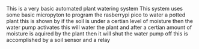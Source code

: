 This is a very basic automated plant watering system 
This system uses some basic micropyton to program the rasberrypi pico to water a potted plant
this is shown by if the soil is under a certian level of moisture then the water pump activates 
this will water the plant and after a certian amount of moisture is aquired by the plant then it will shut the water pump off 
this is accomplished by a soil sensor and a relay 
